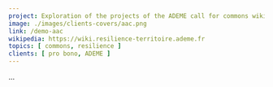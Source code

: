 ```yaml
---
project: Exploration of the projects of the ADEME call for commons wiki
image: ./images/clients-covers/aac.png
link: /demo-aac
wikipedia: https://wiki.resilience-territoire.ademe.fr
topics: [ commons, resilience ]
clients: [ pro bono, ADEME ]
---
```


...
